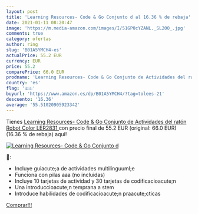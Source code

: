 ```yaml
---
layout: post
title: 'Learning Resources- Code & Go Conjunto d al 16.36 % de rebaja'
date: 2021-01-11 08:20:47
image: 'https://m.media-amazon.com/images/I/51GP0cYZANL._SL200_.jpg'
comments: true
category: ofertas
author: ring
slug: 'B01A5YMCH4-es'
actualPrice: 55.2 EUR
currency: EUR
price: 55.2
comparePrice: 66.0 EUR
prodname: 'Learning Resources- Code & Go Conjunto de Actividades del ratón Robot  Color  LER2831 '
country: 'es'
flag: '🇪🇸'
buyurl: 'https://www.amazon.es/dp/B01A5YMCH4/?tag=tolees-21'
descuento: '16.36'
average: '55.51020905923342'
---
```


Tienes [Learning Resources- Code & Go Conjunto de Actividades del ratón Robot  Color  LER2831 ](https://www.amazon.es/dp/B01A5YMCH4/?tag=tolees-21) con precio final de  55.2 EUR (original: 66.0 EUR) (16.36 %  de rebaja) aqui!

[![Learning Resources- Code & Go Conjunto d](https://m.media-amazon.com/images/I/51GP0cYZANL._SL200_.jpg)](https://www.amazon.es/dp/B01A5YMCH4/?tag=tolees-21)

🔎:

- Incluye guiacute;a de actividades multilinguuml;e
- Funciona con pilas aaa (no incluidas)
- Incluye 10 tarjetas de actividad y 30 tarjetas de codificacioacute;n
- Una introduccioacute;n temprana a stem
- Introduce habilidades de codificacioacute;n praacute;cticas

[Comprar!!!](https://www.amazon.es/dp/B01A5YMCH4/?tag=tolees-21)
